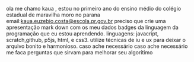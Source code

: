 ola me chamo kaua , estou no primeiro ano do ensino médio do colégio estadual de maravilha moro no parana
email:kaua.euzebio.costa@escola.pr.gov.br
preciso que crie uma apresentação mark down com os meu dados badges da linguagem da programação  que eu estou aprendendo. linguagens: javacript, scratch,github, p5js, html, e css3.
utilize técnicas de iu e ux para deixar o arquivo bonito e harmonioso. caso ache necessário caso ache necessário me faca perguntas que sirvam para melhorar seu algorítimo 
